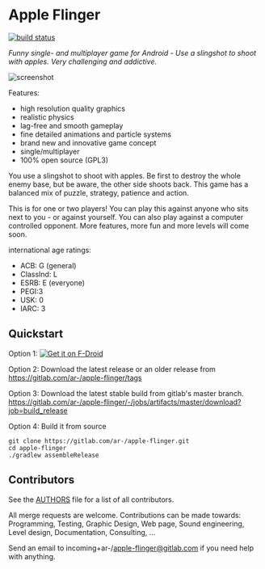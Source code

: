 # Apple Flinger

[![build status](https://gitlab.com/ar-/apple-flinger/badges/master/build.svg)](https://gitlab.com/ar-/apple-flinger/builds)

*Funny single- and multiplayer game for Android - Use a slingshot to shoot with apples. Very challenging and addictive.*

![screenshot](https://gitlab.com/ar-/apple-flinger/raw/master/metadata/en-AU/images/featureGraphic.png)

Features:

*    high resolution quality graphics
*    realistic physics
*    lag-free and smooth gameplay
*    fine detailed animations and particle systems
*    brand new and innovative game concept
*    single/multiplayer
*    100% open source (GPL3)

You use a slingshot to shoot with apples. Be first to destroy the whole enemy base, but be aware, the other side shoots back. This game has a balanced mix of puzzle, strategy, patience and action.

This is for one or two players! You can play this against anyone who sits next to you - or against yourself. You can also play against a computer controlled opponent. More features, more fun and more levels will come soon.

international age ratings:

*    ACB: G (general)
*    ClassInd: L
*    ESRB: E (everyone)
*    PEGI:3
*    USK: 0
*    IARC: 3

## Quickstart

Option 1: [![Get it on F-Droid](https://f-droid.org/wiki/images/3/31/F-Droid-button_get-it-on_smaller.png)](https://f-droid.org/packages/com.gitlab.ardash.appleflinger.android/)

Option 2: Download the latest release or an older release from
https://gitlab.com/ar-/apple-flinger/tags

Option 3: Download the latest stable build from gitlab's master branch.
https://gitlab.com/ar-/apple-flinger/-/jobs/artifacts/master/download?job=build_release

Option 4: Build it from source

	git clone https://gitlab.com/ar-/apple-flinger.git
	cd apple-flinger
	./gradlew assembleRelease

## Contributors

See the [AUTHORS](AUTHORS.md) file for a list of all contributors.

All merge requests are welcome. Contributions can be made towards:
Programming, Testing, Graphic Design, Web page, Sound engineering, Level design, Documentation, Consulting, ...

Send an email to incoming+ar-/apple-flinger@gitlab.com if you need help with anything.


